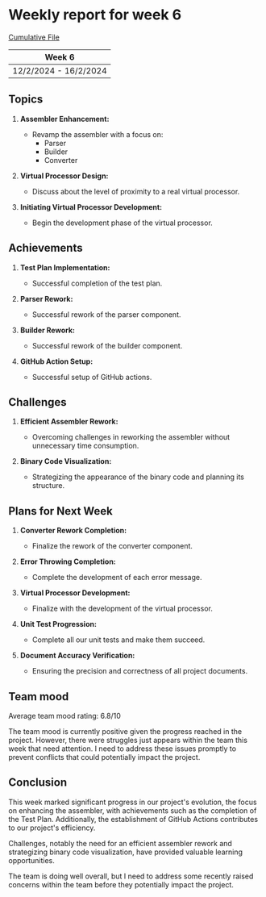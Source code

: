 # Weekly report for week 6
[Cumulative File](cumulative.md)

| Week 6 |
| --- |
| 12/2/2024 - 16/2/2024 |

## Topics

1. **Assembler Enhancement:**
   - Revamp the assembler with a focus on:
     - Parser
     - Builder
     - Converter

2. **Virtual Processor Design:**
   - Discuss about the level of proximity to a real virtual processor.

3. **Initiating Virtual Processor Development:**
   - Begin the development phase of the virtual processor.

## Achievements

1. **Test Plan Implementation:**
   - Successful completion of the test plan.

2. **Parser Rework:**
   - Successful rework of the parser component.

3. **Builder Rework:**
   - Successful rework of the builder component.

4. **GitHub Action Setup:**
    - Successful setup of GitHub actions.

## Challenges

1. **Efficient Assembler Rework:**
   - Overcoming challenges in reworking the assembler without unnecessary time consumption.

2. **Binary Code Visualization:**
   - Strategizing the appearance of the binary code and planning its structure.

## Plans for Next Week

1. **Converter Rework Completion:**
   - Finalize the rework of the converter component.

2. **Error Throwing Completion:**
   - Complete the development of each error message.

3. **Virtual Processor Development:**
   - Finalize with the development of the virtual processor.

4. **Unit Test Progression:**
   - Complete all our unit tests and make them succeed.

5. **Document Accuracy Verification:**
   - Ensuring the precision and correctness of all project documents.

## Team mood

Average team mood rating: 6.8/10

The team mood is currently positive given the progress reached in the project. However, there were struggles  just appears within the team this week that need attention. I need to address these issues promptly to prevent conflicts that could potentially impact the project.

## Conclusion

This week marked significant progress in our project's evolution, the focus on enhancing the assembler, with achievements such as the completion of the Test Plan. Additionally, the establishment of GitHub Actions contributes to our project's efficiency.

Challenges, notably the need for an efficient assembler rework and strategizing binary code visualization, have provided valuable learning opportunities.

The team is doing well overall, but I need to address some recently raised concerns within the team before they potentially impact the project.